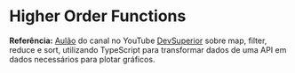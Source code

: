 # Higher Order Functions

**Referência:** [Aulão](https://youtu.be/ZYPQmfcZGxg) do canal no YouTube [DevSuperior](https://www.youtube.com/channel/UC3twHmWQwtqEO7u-gB_2f7g) sobre map, filter, reduce e sort, utilizando TypeScript para transformar dados de uma API em dados necessários para plotar gráficos.
